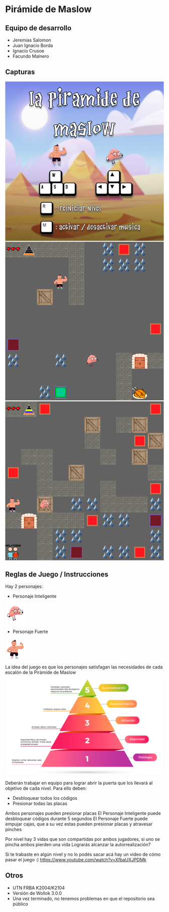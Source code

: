# Pirámide de Maslow

## Equipo de desarrollo

- Jeremias Salomon
- Juan Ignacio Borda
- Ignacio Crusoe
- Facundo Malnero

## Capturas

![PantallaInicio](imagenes/pantallaInicio.png)
![Nivel1](imagenes/nivel1.png) 
![Nivel3](imagenes/nivel3.png)

## Reglas de Juego / Instrucciones

Hay 2 personajes:
- Personaje Inteligente

![PI](imagenes/personajeInteligente.png) 
- Personaje Fuerte

![PF](imagenes/personajeFuerte.png) 


La idea del juego es que los personajes satisfagan las necesidades de cada escalón de la Pirámide de Maslow

![PiramideMaslow](imagenes/piramideMaslow.png)

Deberán trabajar en equipo para lograr abrir la puerta que los llevará al objetivo de cada nivel.
Para ello deben:
- Desbloquear todos los códigos
- Presionar todas las placas

Ambos personajes pueden presionar placas
El Personaje Inteligente puede desbloquear códigos durante 5 segundos
El Personaje Fuerte puede empujar cajas, que a su vez estas pueden presionar placas y atravesar pinches

Por nivel hay 3 vidas que son compartidas por ambos jugadores, si uno se pincha ambos pierden una vida
Lograrás alcanzar la autorrealización?




Si te trabaste en algún nivel y no lo podés sacar acá hay un video de cómo pasar el juego :)
https://www.youtube.com/watch?v=XfbaUXJPDMk


## Otros

- UTN FRBA K2004/K2104
- Versión de Wollok 3.0.0
- Una vez terminado, no tenemos problemas en que el repositorio sea público
